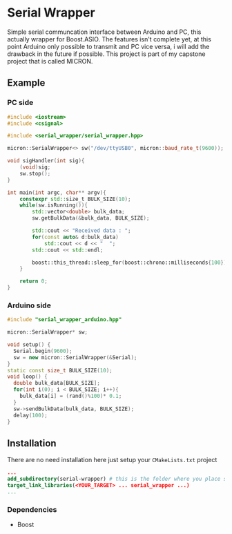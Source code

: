 # Serial Wrapper
Simple serial communcation interface between Arduino and PC, this actually wrapper for Boost.ASIO.
The features isn't complete yet, at this point Arduino only possible to transmit and PC vice versa, i will add the drawback in the future if possible.
This project is part of my capstone project that is called MICRON.
## Example
### PC side
```cpp
#include <iostream>
#include <csignal>

#include <serial_wrapper/serial_wrapper.hpp>

micron::SerialWrapper<> sw("/dev/ttyUSB0", micron::baud_rate_t(9600));

void sigHandler(int sig){
    (void)sig;
    sw.stop();
}

int main(int argc, char** argv){
    constexpr std::size_t BULK_SIZE(10);
    while(sw.isRunning()){
        std::vector<double> bulk_data;
        sw.getBulkData(&bulk_data, BULK_SIZE);

        std::cout << "Received data : ";
        for(const auto& d:bulk_data)
            std::cout << d << "  ";
        std::cout << std::endl;

        boost::this_thread::sleep_for(boost::chrono::milliseconds{100});
    }

    return 0;
}
```
### Arduino side
```cpp
#include "serial_wrapper_arduino.hpp"

micron::SerialWrapper* sw;

void setup() {
  Serial.begin(9600);
  sw = new micron::SerialWrapper(&Serial);
}
static const size_t BULK_SIZE(10);
void loop() {
  double bulk_data[BULK_SIZE];
  for(int i(0); i < BULK_SIZE; i++){
    bulk_data[i] = (rand()%100)* 0.1;
  }
  sw->sendBulkData(bulk_data, BULK_SIZE);  
  delay(100);
}
```
## Installation
There are no need installation here just setup your `CMakeLists.txt` project
```cmake
...
add_subdirectory(serial-wrapper) # this is the folder where you place serial-wrapper
target_link_libraries(<YOUR_TARGET> ... serial_wrapper ...)
...
```
### Dependencies
* Boost
